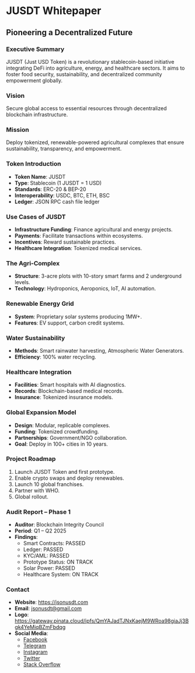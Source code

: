 # JUSDT Whitepaper
## Pioneering a Decentralized Future

### Executive Summary
JUSDT (Just USD Token) is a revolutionary stablecoin-based initiative integrating DeFi into agriculture, energy, and healthcare sectors. It aims to foster food security, sustainability, and decentralized community empowerment globally.

### Vision
Secure global access to essential resources through decentralized blockchain infrastructure.

### Mission
Deploy tokenized, renewable-powered agricultural complexes that ensure sustainability, transparency, and empowerment.

### Token Introduction
- **Token Name**: JUSDT
- **Type**: Stablecoin (1 JUSDT = 1 USD)
- **Standards**: ERC-20 & BEP-20
- **Interoperability**: USDC, BTC, ETH, BSC
- **Ledger**: JSON RPC cash file ledger

### Use Cases of JUSDT
- **Infrastructure Funding**: Finance agricultural and energy projects.
- **Payments**: Facilitate transactions within ecosystems.
- **Incentives**: Reward sustainable practices.
- **Healthcare Integration**: Tokenized medical services.

### The Agri-Complex
- **Structure**: 3-acre plots with 10-story smart farms and 2 underground levels.
- **Technology**: Hydroponics, Aeroponics, IoT, AI automation.

### Renewable Energy Grid
- **System**: Proprietary solar systems producing 1MW+.
- **Features**: EV support, carbon credit systems.

### Water Sustainability
- **Methods**: Smart rainwater harvesting, Atmospheric Water Generators.
- **Efficiency**: 100% water recycling.

### Healthcare Integration
- **Facilities**: Smart hospitals with AI diagnostics.
- **Records**: Blockchain-based medical records.
- **Insurance**: Tokenized insurance models.

### Global Expansion Model
- **Design**: Modular, replicable complexes.
- **Funding**: Tokenized crowdfunding.
- **Partnerships**: Government/NGO collaboration.
- **Goal**: Deploy in 100+ cities in 10 years.

### Project Roadmap
1. Launch JUSDT Token and first prototype.
2. Enable crypto swaps and deploy renewables.
3. Launch 10 global franchises.
4. Partner with WHO.
5. Global rollout.

### Audit Report – Phase 1
- **Auditor**: Blockchain Integrity Council
- **Period**: Q1 – Q2 2025
- **Findings**:
  - Smart Contracts: PASSED
  - Ledger: PASSED
  - KYC/AML: PASSED
  - Prototype Status: ON TRACK
  - Solar Power: PASSED
  - Healthcare System: ON TRACK

### Contact
- **Website**: https://jsonusdt.com
- **Email**: jsonusdt@gmail.com
- **Logo**: https://gateway.pinata.cloud/ipfs/QmYAJadTJNxKaejM9WRoa98giaJj3Bgk4YeMiqBZmFbdqg
- **Social Media**:
  - [Facebook](https://www.facebook.com/profile.php?id=61576618803946)
  - [Telegram](https://t.me/jsonrcvusdt)
  - [Instagram](https://www.instagram.com/jusdt_official?igsh=OXE5aDZldzgyNzF5)
  - [Twitter](https://x.com/Jsonusdt)
  - [Stack Overflow](https://stackoverflow.com/users/25449745/mathew)

